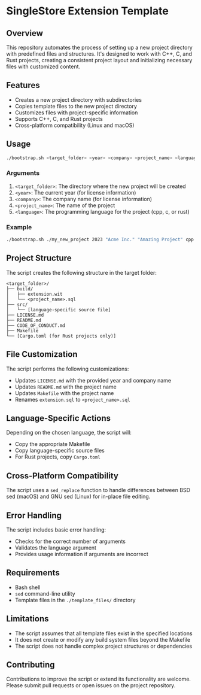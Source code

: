 # SingleStore Extension Template
## Overview

This repository automates the process of setting up a new project directory with predefined files and structures. It's designed to work with C++, C, and Rust projects, creating a consistent project layout and initializing necessary files with customized content.

## Features

- Creates a new project directory with subdirectories
- Copies template files to the new project directory
- Customizes files with project-specific information
- Supports C++, C, and Rust projects
- Cross-platform compatibility (Linux and macOS)

## Usage

```bash
./bootstrap.sh <target_folder> <year> <company> <project_name> <language>
```

### Arguments

1. `<target_folder>`: The directory where the new project will be created
2. `<year>`: The current year (for license information)
3. `<company>`: The company name (for license information)
4. `<project_name>`: The name of the project
5. `<language>`: The programming language for the project (cpp, c, or rust)

### Example

```bash
./bootstrap.sh ./my_new_project 2023 "Acme Inc." "Amazing Project" cpp
```

## Project Structure

The script creates the following structure in the target folder:

```
<target_folder>/
├── build/
│   ├── extension.wit
│   └── <project_name>.sql
├── src/
│   └── [language-specific source file]
├── LICENSE.md
├── README.md
├── CODE_OF_CONDUCT.md
├── Makefile
└── [Cargo.toml (for Rust projects only)]
```

## File Customization

The script performs the following customizations:

- Updates `LICENSE.md` with the provided year and company name
- Updates `README.md` with the project name
- Updates `Makefile` with the project name
- Renames `extension.sql` to `<project_name>.sql`

## Language-Specific Actions

Depending on the chosen language, the script will:

- Copy the appropriate Makefile
- Copy language-specific source files
- For Rust projects, copy `Cargo.toml`

## Cross-Platform Compatibility

The script uses a `sed_replace` function to handle differences between BSD sed (macOS) and GNU sed (Linux) for in-place file editing.

## Error Handling

The script includes basic error handling:

- Checks for the correct number of arguments
- Validates the language argument
- Provides usage information if arguments are incorrect

## Requirements

- Bash shell
- `sed` command-line utility
- Template files in the `./template_files/` directory

## Limitations

- The script assumes that all template files exist in the specified locations
- It does not create or modify any build system files beyond the Makefile
- The script does not handle complex project structures or dependencies

## Contributing

Contributions to improve the script or extend its functionality are welcome. Please submit pull requests or open issues on the project repository.